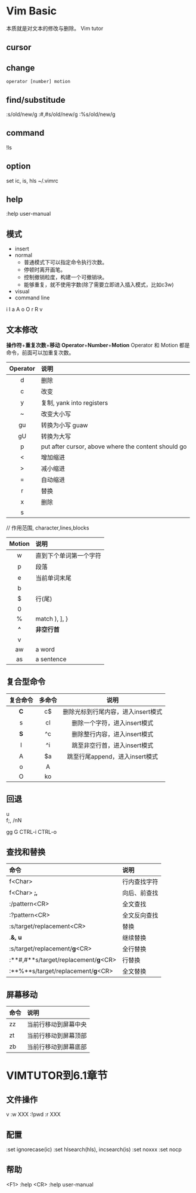 # Vim Basic
本质就是对文本的修改与删除。
Vim tutor
## cursor

## change   
    operator [number] motion

## find/substitude
:s/old/new/g
:#,#s/old/new/g
:%s/old/new/g

## command
!ls

## option
set ic, is, hls
~/.vimrc

## help
:help user-manual


## 模式
- insert
- normal
    + 普通模式下可以指定命令执行次数。
    + 停顿时离开画笔。
    + 控制撤销粒度，构建一个可撤销块。
    + 能够重复，就不使用字数(除了需要立即进入插入模式，比如c3w)
- visual
- command line

i I
a A
o O
r R
v 

## 文本修改
**操作符**+**重复次数**+**移动**
**Operator**+**Number**+**Motion**
Operator 和 Motion 都是命令，前面可以加重复次数。

|Operator| 说明 |
|:-:|:-|
| d |删除|
| c |改变|
| y |复制, yank into registers|
| ~ |改变大小写|
| gu | 转换为小写 guaw |
| gU | 转换为大写 |
| p |put after cursor, above where the content should go|
| < | 增加缩进 |
| > | 减小缩进 |
| = | 自动缩进 |
| r |替换|
| x |删除|
| s ||

// 作用范围, character,lines,blocks

|Motion|说明|
|:-:|:-|
| w |直到下个单词第一个字符|
| p | 段落 |
| e |当前单词末尾|
| b ||
| $ |行(尾)|
| 0 ||
| % |match ), ], }|
| **^** |**非空行首**|
| v ||
|aw|a word|
|as|a sentence|

## 复合型命令

|复合命令|多命令|说明|
|:---:|:---:|:-:|
|**C**|c$|删除光标到行尾内容，进入insert模式|
|s|cl|删除一个字符，进入insert模式|
|**S**|^c|删除整行内容，进入insert模式|
|I|^i|跳至非空行首，进入insert模式|
|A|$a|跳至行尾append，进入insert模式|
|o|A<CR>||
|O|ko||

## 回退
u  
f;,
/nN


gg
G
CTRL-i
CTRL-o

## 查找和替换

|命令|说明|
|:-|:-|
|f<Char\>|行内查找字符|
|f<Char\> **;,**|向后、前查找|
|:/pattern<CR\>|全文查找|
|:?pattern<CR\>|全文反向查找|
|:s/target/replacement<CR\>|替换|
|.**&, u**|继续替换|
|:s/target/replacement/**g**<CR\>|全行替换|
|:**#,#**s/target/replacement/**g**<CR\>|行替换|
|:**%**s/target/replacement/**g**<CR\>|全文替换|


## 屏幕移动

|命令|说明|
|:-|:-|
|zz|当前行移动到屏幕中央|
|zt|当前行移动到屏幕顶部|
|zb|当前行移动到屏幕底部|

# VIMTUTOR到6.1章节
## 文件操作
v :w XXX
:!pwd
:r XXX

## 配置
:set ignorecase(ic)
:set hlsearch(hls), incsearch(is)
:set noxxx
:set nocp


## 帮助
<F1\>
:help <CR\>
:help user-manual
